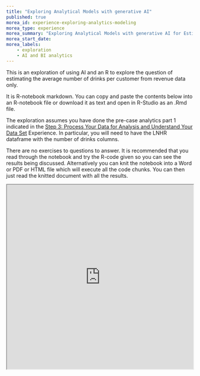 ```yaml
---
title: "Exploring Analytical Models with generative AI"
published: true
morea_id: experience-exploring-analytics-modeling
morea_type: experience
morea_summary: "Exploring Analytical Models with generative AI for Estimating the Average Number of Drinks per Customer"
morea_start_date: 
morea_labels:
    - exploration
    - AI and BI analytics
---
```

This is an exploration of using AI and an R to explore the question of estimating the average number of drinks per customer from revenue data only.

It is R-notebook markdown. You can copy and paste the contents below into an R-notebook file or download it as text and open in R-Studio as an .Rmd file. 

The exploration assumes you have done the pre-case analytics part 1 indicated in the [Step 3: Process Your Data for Analysis  and Understand Your Data Set](experience-LNHR-step3.html) Experience. In particular, you will need to have the LNHR dataframe with the number of drinks columns.

There are no exercises to questions to answer. It is recommended that you read through the notebook and try the R-code given so you can see the results being discussed. Alternatively you can knit the notebook into a Word or PDF or HTML file which will execute all the code chunks. You can then just read the knitted document with all the results. 

<iframe style="width: 100%; height: 500px;" src="https://docs.google.com/document/d/1iwJ3ZQALck4lV3mC4R9wPJN7PwOyPcRypUqv5xKPURg/edit?usp=drive_link">

